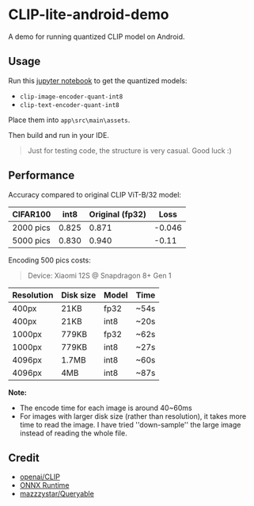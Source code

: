 # CLIP-lite-android-demo

A demo for running quantized CLIP model on Android.

## Usage

Run this [jupyter notebook](https://colab.research.google.com/drive/1bW1aMg0er1T4aOcU5pCNYVgmVzBJ4-x4#scrollTo=hPscj2wlZlHb) to get the quantized models:

-  `clip-image-encoder-quant-int8`
- `clip-text-encoder-quant-int8`

Place them into `app\src\main\assets`.

Then build and run in your IDE.



> Just for testing code, the structure is very casual. Good luck :)



## Performance

Accuracy compared to original CLIP ViT-B/32 model:

| CIFAR100  | int8  | Original (fp32) | Loss   |
| --------- | ----- | --------------- | ------ |
| 2000 pics | 0.825 | 0.871           | -0.046 |
| 5000 pics | 0.830 | 0.940           | -0.11  |

Encoding 500 pics costs:

> Device: Xiaomi 12S @ Snapdragon 8+ Gen 1

| Resolution | Disk size | Model | Time |
| ---------- | --------- | ----- | ---- |
| 400px      | 21KB      | fp32  | ~54s |
| 400px      | 21KB      | int8  | ~20s |
| 1000px     | 779KB     | fp32  | ~62s |
| 1000px     | 779KB     | int8  | ~27s |
| 4096px     | 1.7MB     | int8  | ~60s |
| 4096px     | 4MB       | int8  | ~87s |

**Note:**

- The encode time for each image is around 40~60ms
- For images with larger disk size (rather than resolution), it takes more time to read the image. I have tried ''down-sample'' the large image instead of reading the whole file.



## Credit

- [openai/CLIP](https://github.com/openai/CLIP)
- [ONNX Runtime](https://onnxruntime.ai/)
- [mazzzystar/Queryable](https://github.com/mazzzystar/Queryable)

